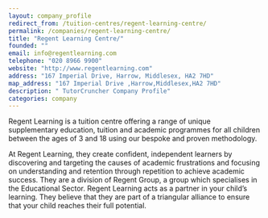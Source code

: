 ```yaml
---
layout: company_profile
redirect_from: /tuition-centres/regent-learning-centre/
permalink: /companies/regent-learning-centre/
title: "Regent Learning Centre/"
founded: ""
email: info@regentlearning.com
telephone: "020 8966 9900"
website: "http://www.regentlearning.com"
address: "167 Imperial Drive, Harrow, Middlesex, HA2 7HD"
map_address: "167 Imperial Drive ,Harrow,Middlesex,HA2 7HD"
description: " TutorCruncher Company Profile"
categories: company
---
```

Regent Learning is a tuition centre offering a range of unique supplementary education, tuition and academic programmes for all children between the ages of 3 and 18 using our bespoke and proven methodology.

At Regent Learning, they create confident, independent learners by discovering and targeting the causes of academic frustrations and focusing on understanding and retention through repetition to achieve academic success. They are a division of Regent Group, a group which specialises in the Educational Sector. Regent Learning acts as a partner in your child’s learning. They believe that they are part of a triangular alliance to ensure that your child reaches their full potential.
